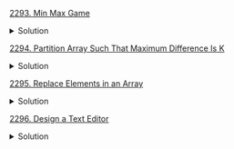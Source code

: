 [2293. Min Max Game](https://leetcode.com/contest/weekly-contest-296/problems/min-max-game/)

<details><summary>Solution</summary>

![](https://github.com/archishmanghos/code-images/blob/master/Leetcode/2293.png)

</details>


[2294. Partition Array Such That Maximum Difference Is K](https://leetcode.com/contest/weekly-contest-296/problems/partition-array-such-that-maximum-difference-is-k/)

<details><summary>Solution</summary>

![](https://github.com/archishmanghos/code-images/blob/master/Leetcode/2294.png)

</details>


[2295. Replace Elements in an Array](https://leetcode.com/contest/weekly-contest-296/problems/replace-elements-in-an-array/)

<details><summary>Solution</summary>

![](https://github.com/archishmanghos/code-images/blob/master/Leetcode/2295.png)

</details>


[2296. Design a Text Editor](https://leetcode.com/contest/weekly-contest-296/problems/design-a-text-editor/)

<details><summary>Solution</summary>

![](https://github.com/archishmanghos/code-images/blob/master/Leetcode/2296.png)

</details>
